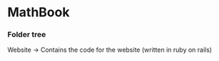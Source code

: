 # MathBook

### Folder tree
Website -> Contains the code for the website (written in ruby on rails) 
